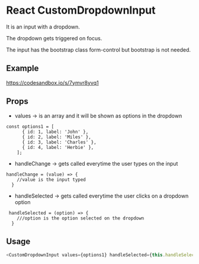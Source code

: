 # React CustomDropdownInput

It is an input with a dropdown. 

The dropdown gets triggered on focus.

The input has the bootstrap class form-control but bootstrap is not needed.

## Example

https://codesandbox.io/s/7ymvr8yvq1

## Props

* values -> is an array and it will be shown as options in the dropdown
```es6
const options1 = [
      { id: 1, label: 'John' },
      { id: 2, label: 'Miles' },
      { id: 3, label: 'Charles' },
      { id: 4, label: 'Herbie' },
    ];
```
* handleChange -> gets called everytime the user types on the input
```es6
handleChange = (value) => {
    //value is the input typed
  }
```
* handleSelected -> gets called everytime the user clicks on a dropdown option
```es6
 handleSelected = (option) => {
    ///option is the option selected on the dropdown
  }
```

## Usage

```js
<CustomDropdownInput values={options1} handleSelected={this.handleSelected} handleChange={this.handleChange} />
```